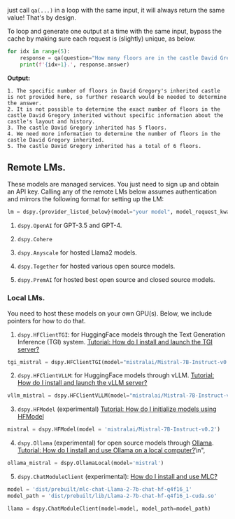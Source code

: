  just call `qa(...)` in a loop with the same input, it will always
return the same value! That\'s by design.

To loop and generate one output at a time with the same input, bypass
the cache by making sure each request is (slightly) unique, as below.

```python
for idx in range(5):
    response = qa(question="How many floors are in the castle David Gregory inherited?", config=dict(temperature=0.7+0.0001*idx))
    print(f'{idx+1}.', response.answer)
```
**Output:**
```text
1. The specific number of floors in David Gregory's inherited castle is not provided here, so further research would be needed to determine the answer.
2. It is not possible to determine the exact number of floors in the castle David Gregory inherited without specific information about the castle's layout and history.
3. The castle David Gregory inherited has 5 floors.
4. We need more information to determine the number of floors in the castle David Gregory inherited.
5. The castle David Gregory inherited has a total of 6 floors.
```

## Remote LMs.

These models are managed services. You just need to sign up and obtain an API key. Calling any of the remote LMs below assumes authentication and mirrors the following format for setting up the LM:

```python
lm = dspy.{provider_listed_below}(model="your model", model_request_kwargs="...")
```

1.  `dspy.OpenAI` for GPT-3.5 and GPT-4.

2.  `dspy.Cohere`

3.  `dspy.Anyscale` for hosted Llama2 models.

4. `dspy.Together` for hosted various open source models.

5. `dspy.PremAI` for hosted best open source and closed source models.

### Local LMs.

You need to host these models on your own GPU(s). Below, we include pointers for how to do that.

1.  `dspy.HFClientTGI`: for HuggingFace models through the Text Generation Inference (TGI) system. [Tutorial: How do I install and launch the TGI server?](https://dspy-docs.vercel.app/docs/deep-dive/language_model_clients/local_models/HFClientTGI)

```python
tgi_mistral = dspy.HFClientTGI(model="mistralai/Mistral-7B-Instruct-v0.2", port=8080, url="http://localhost")
```

2.  `dspy.HFClientVLLM`: for HuggingFace models through vLLM. [Tutorial: How do I install and launch the vLLM server?](https://dspy-docs.vercel.app/docs/deep-dive/language_model_clients/local_models/HFClientVLLM)

```python
vllm_mistral = dspy.HFClientVLLM(model="mistralai/Mistral-7B-Instruct-v0.2", port=8080, url="http://localhost")
```

3.  `dspy.HFModel` (experimental) [Tutorial: How do I initialize models using HFModel](https://dspy-docs.vercel.app/api/local_language_model_clients/HFModel)

```python
mistral = dspy.HFModel(model = 'mistralai/Mistral-7B-Instruct-v0.2')
```

4.  `dspy.Ollama` (experimental) for open source models through [Ollama](https://ollama.com). [Tutorial: How do I install and use Ollama on a local computer?](https://dspy-docs.vercel.app/api/local_language_model_clients/Ollama)\n",

```python
ollama_mistral = dspy.OllamaLocal(model='mistral')
```

5.  `dspy.ChatModuleClient` (experimental): [How do I install and use MLC?](https://dspy-docs.vercel.app/api/local_language_model_clients/MLC)

```python
model = 'dist/prebuilt/mlc-chat-Llama-2-7b-chat-hf-q4f16_1'
model_path = 'dist/prebuilt/lib/Llama-2-7b-chat-hf-q4f16_1-cuda.so'

llama = dspy.ChatModuleClient(model=model, model_path=model_path)
```